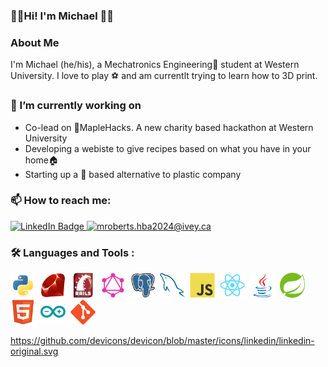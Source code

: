 ### 🙋‍♂️Hi! I'm Michael 🐱‍💻

<!--
**morbe65/morbe65** is a ✨ _special_ ✨ repository because its `README.md` (this file) appears on your GitHub profile.-->

### About Me
I'm Michael (he/his), a Mechatronics Engineering🤖 student at Western University. I love to play ⚽ and am currentlt trying to learn how to 3D print.

### 🔭 I’m currently working on
<ul>
  <li> Co-lead on 🍁MapleHacks. A new charity based hackathon at Western University</li>
  <li> Developing a webiste to give recipes based on what you have in your home🏠</li>
  <li> Starting up a 🍄 based alternative to plastic company</li>
</ul>


### 📫 How to reach me:
<div id="badges">
  <a href="https://www.linkedin.com/in/michael-moberts1/">
    <img src="https://img.shields.io/badge/LinkedIn-blue?style=for-the-badge&logo=linkedin&logoColor=white" alt="LinkedIn Badge"/>
  </a>
  <a href="mailto:mroberts.hba2024@ivey.ca">
    <img src="https://img.shields.io/badge/Email-D14836?style=for-the-badge&logo=gmail&logoColor=white" title="mroberts.hba2024@ivey.ca"/>
  </a>
</div>




### :hammer_and_wrench: Languages and Tools :
<div>
  <img src="https://github.com/devicons/devicon/blob/master/icons/python/python-original.svg" title="Python"  alt="Python" width="40" height="40"/>&nbsp;
  <img src="https://github.com/devicons/devicon/blob/master/icons/ruby/ruby-original.svg" title="Ruby"  alt="Ruby" width="40" height="40"/>&nbsp;
  <img src="https://github.com/devicons/devicon/blob/master/icons/rails/rails-original-wordmark.svg" title="Rails"  alt="Rails" width="40" height="40"/>&nbsp;
  <img src="https://github.com/devicons/devicon/blob/master/icons/graphql/graphql-plain.svg" title="GraphQL"  alt="GraphQL" width="40" height="40"/>&nbsp;
  <img src="https://github.com/devicons/devicon/blob/master/icons/postgresql/postgresql-original.svg" title="PostgreSQL"  alt="PostgresQL" width="40" height="40"/>&nbsp;
  <img src="https://github.com/devicons/devicon/blob/master/icons/mysql/mysql-original.svg" title="MySQL"  alt="MySQL" width="40" height="40"/>&nbsp;
  <img src="https://github.com/devicons/devicon/blob/master/icons/javascript/javascript-original.svg" title="JavaScript" alt="JavaScript" width="40" height="40"/>&nbsp;
  <img src="https://github.com/devicons/devicon/blob/master/icons/react/react-original.svg" title="React" alt="React" width="40" height="40"/>&nbsp;
  <img src="https://github.com/devicons/devicon/blob/master/icons/java/java-original.svg" title="Java" alt="Java" width="40" height="40"/>&nbsp;
  <img src="https://github.com/devicons/devicon/blob/master/icons/spring/spring-original.svg" title="Spring" alt="Spring" width="40" height="40"/>&nbsp;
  <img src="https://github.com/devicons/devicon/blob/master/icons/html5/html5-original.svg" title="HTML5" alt="HTML" width="40" height="40"/>&nbsp;
  <img src="https://github.com/devicons/devicon/blob/master/icons/arduino/arduino-original.svg" title="Arduino"  alt="Arduino" width="40" height="40"/>&nbsp;
  <img src="https://github.com/devicons/devicon/blob/master/icons/git/git-original.svg" title="Git" **alt="Git" width="40" height="40"/>
</div>


https://github.com/devicons/devicon/blob/master/icons/linkedin/linkedin-original.svg
